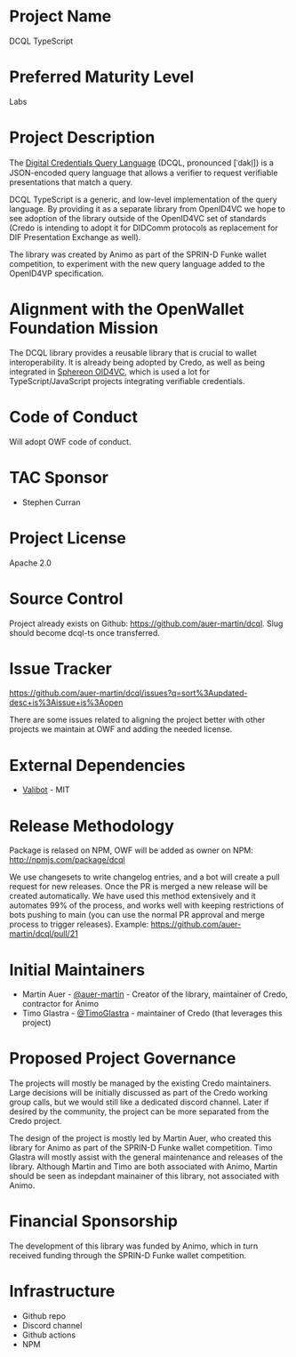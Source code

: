 # Project Name

DCQL TypeScript

# Preferred Maturity Level

Labs

# Project Description

The [Digital Credentials Query Language](https://openid.net/specs/openid-4-verifiable-presentations-1_0-23.html#name-digital-credentials-query-l) (DCQL, pronounced [ˈdakl̩]) is a JSON-encoded query language that allows a verifier to request verifiable presentations that match a query.

DCQL TypeScript is a generic, and low-level implementation of the query language. By providing it as a separate library from OpenID4VC we hope to see adoption of the library outside of the OpenID4VC set of standards (Credo is intending to adopt it for DIDComm protocols as replacement for DIF Presentation Exchange as well).

The library was created by Animo as part of the SPRIN-D Funke wallet competition, to experiment with the new query language added to the OpenID4VP specification.

# Alignment with the OpenWallet Foundation Mission

The DCQL library provides a reusable library that is crucial to wallet interoperability. It is already being adopted by Credo, as well as being integrated in [Sphereon OID4VC](https://github.com/Sphereon-Opensource/OID4VC/pull/171), which is used a lot for TypeScript/JavaScript projects integrating verifiable credentials.

# Code of Conduct

Will adopt OWF code of conduct.

# TAC Sponsor

- Stephen Curran

# Project License

Apache 2.0

# Source Control

Project already exists on Github: https://github.com/auer-martin/dcql. Slug should become dcql-ts once transferred.

# Issue Tracker

https://github.com/auer-martin/dcql/issues?q=sort%3Aupdated-desc+is%3Aissue+is%3Aopen

There are some issues related to aligning the project better with other projects we maintain at OWF and adding the needed license.

# External Dependencies

- [Valibot](https://github.com/fabian-hiller/valibot) - MIT

# Release Methodology

Package is relased on NPM, OWF will be added as owner on NPM: http://npmjs.com/package/dcql

We use changesets to write changelog entries, and a bot will create a pull request for new releases. Once the PR is merged a new release will be created automatically. We have used this method extensively and it automates 99% of the process, and works well with keeping restrictions of bots pushing to main (you can use the normal PR approval and merge process to trigger releases). Example: https://github.com/auer-martin/dcql/pull/21

# Initial Maintainers

- Martin Auer - [@auer-martin](https://github.com/auer-martin) - Creator of the library, maintainer of Credo, contractor for Animo
- Timo Glastra - [@TimoGlastra](https://github.com/TimoGlastra) - maintainer of Credo (that leverages this project)

# Proposed Project Governance

The projects will mostly be managed by the existing Credo maintainers. Large decisions will be initially discussed as part of the Credo working group calls, but we would still like a dedicated discord channel. Later if desired by the community, the project can be more separated from the Credo project.

The design of the project is mostly led by Martin Auer, who created this library for Animo as part of the SPRIN-D Funke wallet competition. Timo Glastra will mostly assist with the general maintenance and releases of the library. Although Martin and Timo are both associated with Animo, Martin should be seen as indepdant mainainer of this library, not associated with Animo.

# Financial Sponsorship

The development of this library was funded by Animo, which in turn received funding through the SPRIN-D Funke wallet competition.

# Infrastructure

- Github repo
- Discord channel
- Github actions
- NPM
